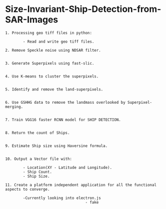 # Size-Invariant-Ship-Detection-from-SAR-Images

	1. Processing geo tiff files in python:

			- Read and write geo tiff files.
		
	2. Remove Speckle noise using NDSAR filter.


	3. Generate Superpixels using fast-slic.


	4. Use K-means to cluster the superpixels.


	5. Identify and remove the land-superpixels.


	6. Use GSHHG data to remove the landmass overlooked by Superpixel-merging.


	7. Train VGG16 faster RCNN model for SHIP DETECTION.


	8. Return the count of Ships.


	9. Estimate Ship size using Haversine formula.


	10. Output a Vector file with:

			- Location(XY - Latitude and Longitude).
			- Ship Count.
			- Ship Size.

	11. Create a platform independent application for all the functional aspects to converge.
			
			-Currently looking into electron.js
	                                    - fake